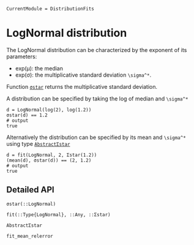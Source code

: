 ```@meta
CurrentModule = DistributionFits
```

# LogNormal distribution

The LogNormal distribution can be characterized by
the exponent of its parameters:

- exp(μ): the median
- exp(σ): the multiplicative standard deviation ``\sigma^*``.

Function [`σstar`](@ref) returns the multiplicative standard deviation.

A distribution can be specified by taking the log of median and ``\sigma^*``

```jldoctest; output = false, setup = :(using DistributionFits,Optim)
d = LogNormal(log(2), log(1.2))
σstar(d) == 1.2
# output
true
```

Alternatively the distribution can be specified by its mean and ``\sigma^*`` using type [`AbstractΣstar`](@ref)

```jldoctest; output = false, setup = :(using DistributionFits,Optim)
d = fit(LogNormal, 2, Σstar(1.2))
(mean(d), σstar(d)) == (2, 1.2)
# output
true
```

## Detailed API

```@docs
σstar(::LogNormal)
```

```@docs
fit(::Type{LogNormal}, ::Any, ::Σstar) 
```

```@docs
AbstractΣstar
```

```@docs
fit_mean_relerror
```

